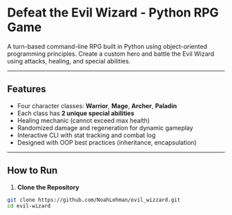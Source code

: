# Defeat the Evil Wizard - Python RPG Game

A turn-based command-line RPG built in Python using object-oriented programming principles. Create a custom hero and battle the Evil Wizard using attacks, healing, and special abilities.

---

## Features

-  Four character classes: **Warrior**, **Mage**, **Archer**, **Paladin**
-  Each class has **2 unique special abilities**
-  Healing mechanic (cannot exceed max health)
-  Randomized damage and regeneration for dynamic gameplay
-  Interactive CLI with stat tracking and combat log
-  Designed with OOP best practices (inheritance, encapsulation)

---

##  How to Run

1. **Clone the Repository**  
```bash
git clone https://github.com/NoahLehman/evil_wizzard.git
cd evil-wizard
